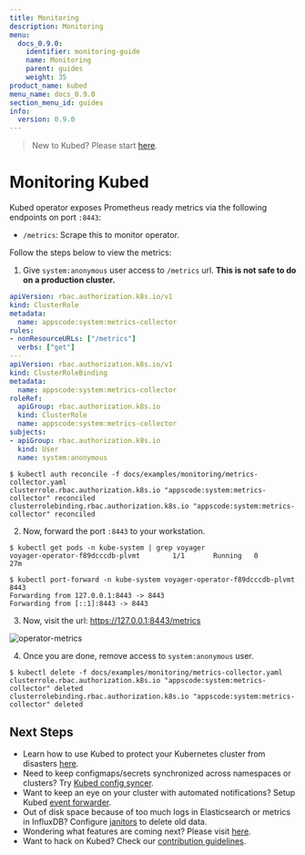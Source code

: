 ```yaml
---
title: Monitoring
description: Monitoring
menu:
  docs_0.9.0:
    identifier: monitoring-guide
    name: Monitoring
    parent: guides
    weight: 35
product_name: kubed
menu_name: docs_0.9.0
section_menu_id: guides
info:
  version: 0.9.0
---
```


> New to Kubed? Please start [here](/docs/0.9.0/concepts/README).

# Monitoring Kubed

Kubed operator exposes Prometheus ready metrics via the following endpoints on port `:8443`:

- `/metrics`: Scrape this to monitor operator.

Follow the steps below to view the metrics:

1. Give `system:anonymous` user access to `/metrics` url. **This is not safe to do on a production cluster.**

```yaml
apiVersion: rbac.authorization.k8s.io/v1
kind: ClusterRole
metadata:
  name: appscode:system:metrics-collector
rules:
- nonResourceURLs: ["/metrics"]
  verbs: ["get"]
---
apiVersion: rbac.authorization.k8s.io/v1
kind: ClusterRoleBinding
metadata:
  name: appscode:system:metrics-collector
roleRef:
  apiGroup: rbac.authorization.k8s.io
  kind: ClusterRole
  name: appscode:system:metrics-collector
subjects:
- apiGroup: rbac.authorization.k8s.io
  kind: User
  name: system:anonymous
```

```console
$ kubectl auth reconcile -f docs/examples/monitoring/metrics-collector.yaml
clusterrole.rbac.authorization.k8s.io "appscode:system:metrics-collector" reconciled
clusterrolebinding.rbac.authorization.k8s.io "appscode:system:metrics-collector" reconciled
```

2. Now, forward the port `:8443` to your workstation.

```
$ kubectl get pods -n kube-system | grep voyager
voyager-operator-f89dcccdb-plvmt        1/1       Running   0          27m

$ kubectl port-forward -n kube-system voyager-operator-f89dcccdb-plvmt 8443
Forwarding from 127.0.0.1:8443 -> 8443
Forwarding from [::1]:8443 -> 8443
```

3. Now, visit the url: https://127.0.0.1:8443/metrics

![operator-metrics](/docs/0.9.0/images/monitoring/operator-metrics.png)

4. Once you are done, remove access to `system:anonymous` user.

```console
$ kubectl delete -f docs/examples/monitoring/metrics-collector.yaml
clusterrole.rbac.authorization.k8s.io "appscode:system:metrics-collector" deleted
clusterrolebinding.rbac.authorization.k8s.io "appscode:system:metrics-collector" deleted
```

## Next Steps
 - Learn how to use Kubed to protect your Kubernetes cluster from disasters [here](/docs/0.9.0/guides/disaster-recovery/).
 - Need to keep configmaps/secrets synchronized across namespaces or clusters? Try [Kubed config syncer](/docs/0.9.0/guides/config-syncer/).
 - Want to keep an eye on your cluster with automated notifications? Setup Kubed [event forwarder](/docs/0.9.0/guides/cluster-events/).
 - Out of disk space because of too much logs in Elasticsearch or metrics in InfluxDB? Configure [janitors](/docs/0.9.0/guides/janitors) to delete old data.
 - Wondering what features are coming next? Please visit [here](/docs/0.9.0/roadmap).
 - Want to hack on Kubed? Check our [contribution guidelines](/docs/0.9.0/CONTRIBUTING).
